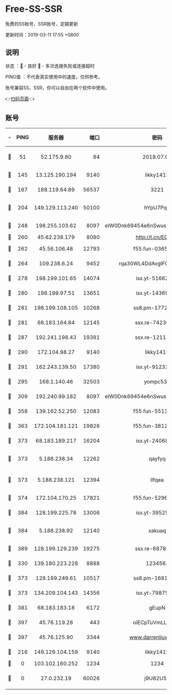 # Free-SS-SSR

免费的SS账号、SSR账号，定期更新

更新时间：2019-03-11 17:55 +0800

## 说明

状态     ：🙂 - 良好 🙁 - 多次连接失败或连接超时

PING值   ：不代表真实使用中的速度，仅供参考。

账号兼容SS、SSR，你可以自由在两个软件中使用。

👉[扫码页面](https://liesauer.github.io/Free-SS-SSR/)👈

## 账号

|-|PING|服务器|端口|密码|加密方式|区域|
|:----:|:----:|:-----:|-----:|:----:|:----:|:----:|
|🙂|51|52.175.9.80|84|2018.07.07|chacha20-ietf-poly1305|HK|
|🙂|145|13.125.190.194|9140|likky1415|aes-256-cfb|KR|
|🙂|167|188.119.64.89|56537|3221|aes-256-cfb|RU|
|🙂|204|149.129.113.240|50100|hYpU7PqP|chacha20-ietf-poly1305|CN|
|🙂|248|198.255.103.62|8097|eIW0Dnk69454e6nSwuspv9DmS201tQ0D|aes-256-cfb|US|
|🙂|260|45.62.238.179|8080|http://t.cn/EGJIyrl|rc4-md5|CA|
|🙂|262|45.56.106.48|12793|f55.fun-03657766|aes-256-cfb|US|
|🙂|264|109.238.6.24|9452|rqa30WL4DdAvgIFG6Fs3znzTa|aes-256-cfb|FR|
|🙂|278|198.199.101.65|14074|isx.yt-51662439|aes-256-cfb|US|
|🙂|280|198.199.97.51|13651|isx.yt-14369544|aes-256-cfb|US|
|🙂|281|198.199.108.105|10268|ss8.pm-17727916|aes-256-cfb|US|
|🙂|281|68.183.164.84|12145|ssx.re-74236055|aes-256-cfb|US|
|🙂|287|192.241.198.43|19381|ssx.re-12112932|aes-256-cfb|US|
|🙂|290|172.104.98.27|9140|likky1415|aes-256-cfb|JP|
|🙂|291|162.243.139.50|17380|isx.yt-91233807|aes-256-cfb|US|
|🙂|295|168.1.140.46|32503|yompc535|aes-256-cfb|AU|
|🙂|309|192.240.99.182|8097|eIW0Dnk69454e6nSwuspv9DmS201tQ0D|aes-256-cfb|US|
|🙂|358|139.162.52.250|12083|f55.fun-55135425|aes-256-cfb|SG|
|🙂|363|172.104.181.121|19826|f55.fun-38127020|aes-256-cfb|SG|
|🙂|373|68.183.189.217|16204|isx.yt-24068844|aes-256-cfb|SG|
|🙂|373|5.188.238.34|12262|qayfyq|chacha20-ietf-poly1305|BR|
|🙂|373|5.188.238.121|12394|llfqea|chacha20-ietf-poly1305|BR|
|🙂|374|172.104.170.25|17821|f55.fun-52969616|aes-256-cfb|SG|
|🙂|384|128.199.225.78|13006|isx.yt-39525710|aes-256-cfb|SG|
|🙂|384|5.188.238.92|12140|xakuaq|chacha20-ietf-poly1305|BR|
|🙂|389|128.199.129.239|19275|ssx.re-68782281|aes-256-cfb|SG|
|🙂|330|139.180.223.228|8888|123456..|aes-256-cfb|JP|
|🙂|373|128.199.249.61|10517|ss8.pm-16814764|aes-256-cfb|SG|
|🙂|373|134.209.104.143|14356|isx.yt-79875386|aes-256-cfb|SG|
|🙂|381|68.183.183.18|6172|gEupN|aes-256-cfb|SG|
|🙂|397|45.76.119.28|443|oiECpTuVmLLxk4Ts|aes-256-cfb|AU|
|🙂|397|45.76.125.90|3344|www.darrenliuwei.com|aes-256-cfb|AU|
|🙁|216|149.129.104.159|9140|likky1415|aes-256-cfb|HK|
|🙁|0|103.102.160.252|1234|1234|rc4-md5|JP|
|🙁|0|27.0.232.19|60026|j9U82U53|xchacha20-ietf-poly1305|HK|
